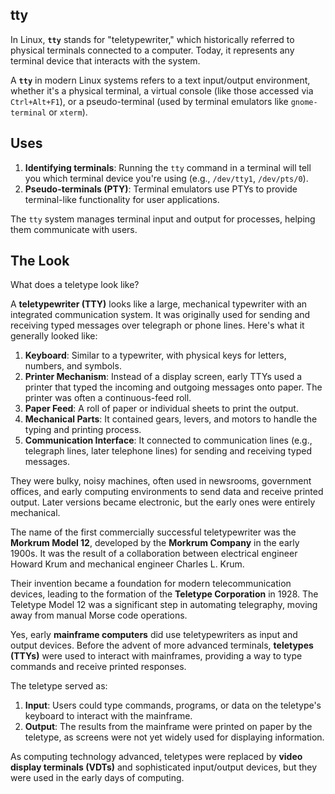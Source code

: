 ## tty

In Linux, **`tty`** stands for "teletypewriter," which historically referred to physical terminals connected to a computer. Today, it represents any terminal device that interacts with the system.

A **`tty`** in modern Linux systems refers to a text input/output environment, whether it's a physical terminal, a virtual console (like those accessed via `Ctrl+Alt+F1`), or a pseudo-terminal (used by terminal emulators like `gnome-terminal` or `xterm`).

## Uses

1. **Identifying terminals**: Running the `tty` command in a terminal will tell you which terminal device you're using (e.g., `/dev/tty1`, `/dev/pts/0`).
2. **Pseudo-terminals (PTY)**: Terminal emulators use PTYs to provide terminal-like functionality for user applications.

The `tty` system manages terminal input and output for processes, helping them communicate with users.

## The Look

What does a teletype look like?

A **teletypewriter (TTY)** looks like a large, mechanical typewriter with an integrated communication system. It was originally used for sending and receiving typed messages over telegraph or phone lines. Here's what it generally looked like:

1. **Keyboard**: Similar to a typewriter, with physical keys for letters, numbers, and symbols.
2. **Printer Mechanism**: Instead of a display screen, early TTYs used a printer that typed the incoming and outgoing messages onto paper. The printer was often a continuous-feed roll.
3. **Paper Feed**: A roll of paper or individual sheets to print the output.
4. **Mechanical Parts**: It contained gears, levers, and motors to handle the typing and printing process.
5. **Communication Interface**: It connected to communication lines (e.g., telegraph lines, later telephone lines) for sending and receiving typed messages.

They were bulky, noisy machines, often used in newsrooms, government offices, and early computing environments to send data and receive printed output. Later versions became electronic, but the early ones were entirely mechanical.

The name of the first commercially successful teletypewriter was the **Morkrum Model 12**, developed by the **Morkrum Company** in the early 1900s. It was the result of a collaboration between electrical engineer Howard Krum and mechanical engineer Charles L. Krum. 

Their invention became a foundation for modern telecommunication devices, leading to the formation of the **Teletype Corporation** in 1928. The Teletype Model 12 was a significant step in automating telegraphy, moving away from manual Morse code operations.

Yes, early **mainframe computers** did use teletypewriters as input and output devices. Before the advent of more advanced terminals, **teletypes (TTYs)** were used to interact with mainframes, providing a way to type commands and receive printed responses.

The teletype served as:

1. **Input**: Users could type commands, programs, or data on the teletype's keyboard to interact with the mainframe.
2. **Output**: The results from the mainframe were printed on paper by the teletype, as screens were not yet widely used for displaying information.

As computing technology advanced, teletypes were replaced by **video display terminals (VDTs)** and sophisticated input/output devices, but they were used in the early days of computing.
